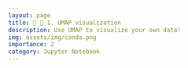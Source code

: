 ```yaml
---
layout: page
title: 🧠 🎨 1. UMAP visualization
description: Use UMAP to visualize your own data!
img: assets/img/conda.png
importance: 2
category: Jupyter Notebook
---
```

 